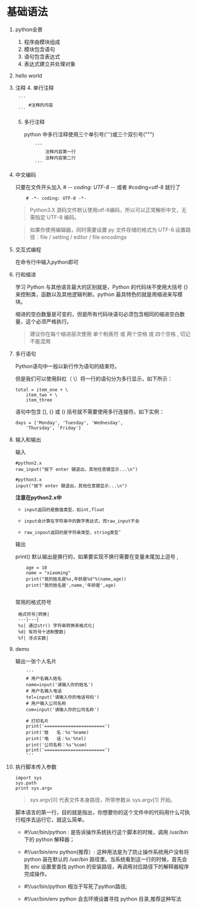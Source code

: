 # 基础语法
1. python全景

    1. 程序由模块组成
    2. 模块包含语句
    3. 语句包含表达式
    4. 表达式建立并处理对象

2. hello world
3. 注释
	4. 单行注释

		```
			#注释的内容
		```
	5. 多行注释

		python 中多行注释使用三个单引号(''')或三个双引号(""")

		```
			'''
				注释内容第一行
				注释内容第二行
			'''
		```
1. 中文编码

    只要在文件开头加入 # -*- coding: UTF-8 -*- 或者 #coding=utf-8 就行了
    
    ```
        # -*- coding: UTF-8 -*-
    ```
    >Python3.X 源码文件默认使用utf-8编码，所以可以正常解析中文，无需指定 UTF-8 编码。
    
    >如果你使用编辑器，同时需要设置 py 文件存储的格式为 UTF-8.设置路径：file / setting / editor / file encodings
2. 交互式编程

    在命令行中输入python即可
4. 行和缩进

    学习 Python 与其他语言最大的区别就是，Python 的代码块不使用大括号 {} 来控制类，函数以及其他逻辑判断。python 最具特色的就是用缩进来写模块。

    缩进的空白数量是可变的，但是所有代码块语句必须包含相同的缩进空白数量，这个必须严格执行。
    >建议你在每个缩进层次使用 单个制表符 或 两个空格 或 四个空格 , 切记不能混用
5. 多行语句

    Python语句中一般以新行作为语句的结束符。

    但是我们可以使用斜杠（ \）将一行的语句分为多行显示，如下所示：

    ```
    total = item_one + \
        item_two + \
        item_three

    ```
    语句中包含 [], {} 或 () 括号就不需要使用多行连接符。如下实例：

    ```
    days = ['Monday', 'Tuesday', 'Wednesday',
        'Thursday', 'Friday']
    ```    
7. 输入和输出

	输入
	
    ```
    #python2.x
    raw_input("按下 enter 键退出，其他任意键显示...\n") 
    
    #python3.x
    input("按下 enter 键退出，其他任意键显示...\n")
    ```
	**注意在python2.x中**
    *     input返回的是数值类型，如int,float
    *     input会计算在字符串中的数字表达式，而raw_input不会
    *     raw_inpout返回的是字符串类型，string类型’

    
    输出
    
    print() 默认输出是换行的，如果要实现不换行需要在变量末尾加上逗号 ,
    
    ```
    	age = 18
    	name = "xiaoming"
    	print("我的姓名是%s,年龄是%d"%(name,age))
    	print("我的姓名是',name,'年龄是',age)
    	
    ```
    常用的格式符号
    	
    	格式符号|转换|
    	---|---|
		%s|	通过str() 字符串转换来格式化|
		%d|	有符号十进制整数|
		%f|	浮点实数|
		
9. demo

	输出一张个人名片
	
	```
		'''
		# 用户名输入姓名
		name=input('请输入你的姓名')
		# 用户名输入电话
		tel=input('请输入你的电话号码')
		# 用户输入公司名称
		com=input('请输入你的公司名称')
		
		# 打印名片
		print('=======================')
		print('姓   名：%s'%name)
		print('电   话：%s'%tel)
		print('公司名称：%s'%com)
		print('=======================')
		'''
	```
	
8. 执行脚本传入参数

    ```
    import sys
    sys.path
    print sys.argv
    ```
    >sys.argv[0] 代表文件本身路径，所带参数从 sys.argv[1] 开始。
    
    脚本语言的第一行，目的就是指出，你想要你的这个文件中的代码用什么可执行程序去运行它，就这么简单。

    * \#!/usr/bin/python : 是告诉操作系统执行这个脚本的时候，调用 /usr/bin 下的 python 解释器；
    
    * \#!/usr/bin/env python(推荐）: 这种用法是为了防止操作系统用户没有将 python 装在默认的 /usr/bin 路径里。当系统看到这一行的时候，首先会到 env 设置里查找 python 的安装路径，再调用对应路径下的解释器程序完成操作。
    
    * \#!/usr/bin/python 相当于写死了python路径;
    
    * \#!/usr/bin/env python 会去环境设置寻找 python 目录,推荐这种写法
 

